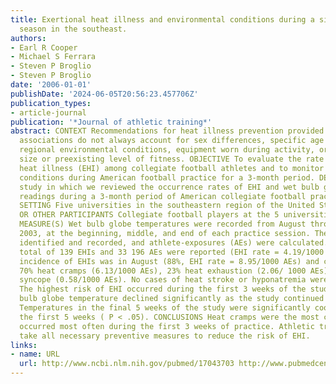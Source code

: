 ```yaml
---
title: Exertional heat illness and environmental conditions during a single football
  season in the southeast.
authors:
- Earl R Cooper
- Michael S Ferrara
- Steven P Broglio
- Steven P Broglio
date: '2006-01-01'
publishDate: '2024-06-05T20:56:23.457706Z'
publication_types:
- article-journal
publication: '*Journal of athletic training*'
abstract: CONTEXT Recommendations for heat illness prevention provided by sports medicine
  associations do not always account for sex differences, specific age populations,
  regional environmental conditions, equipment worn during activity, or the athlete's
  size or preexisting level of fitness. OBJECTIVE To evaluate the rate of exertional
  heat illness (EHI) among collegiate football athletes and to monitor environmental
  conditions during American football practice for a 3-month period. DESIGN Epidemiologic
  study in which we reviewed the occurrence rates of EHI and wet bulb globe temperature
  readings during a 3-month period of American collegiate football practice sessions.
  SETTING Five universities in the southeastern region of the United States. PATIENTS
  OR OTHER PARTICIPANTS Collegiate football players at the 5 universities. MAIN OUTCOME
  MEASURE(S) Wet bulb globe temperatures were recorded from August through October
  2003, at the beginning, middle, and end of each practice session. The EHIs were
  identified and recorded, and athlete-exposures (AEs) were calculated. RESULTS A
  total of 139 EHIs and 33 196 AEs were reported (EHI rate = 4.19/1000 AEs). The highest
  incidence of EHIs was in August (88%, EHI rate = 8.95/1000 AEs) and consisted of
  70% heat cramps (6.13/1000 AEs), 23% heat exhaustion (2.06/ 1000 AEs), and 7% heat
  syncope (0.58/1000 AEs). No cases of heat stroke or hyponatremia were identified.
  The highest risk of EHI occurred during the first 3 weeks of the study; mean wet
  bulb globe temperature declined significantly as the study continued ( P < .001).
  Temperatures in the final 5 weeks of the study were significantly cooler than in
  the first 5 weeks ( P < .05). CONCLUSIONS Heat cramps were the most common EHI and
  occurred most often during the first 3 weeks of practice. Athletic trainers should
  take all necessary preventive measures to reduce the risk of EHI.
links:
- name: URL
  url: http://www.ncbi.nlm.nih.gov/pubmed/17043703 http://www.pubmedcentral.nih.gov/articlerender.fcgi?artid=PMC1569552
---
```

